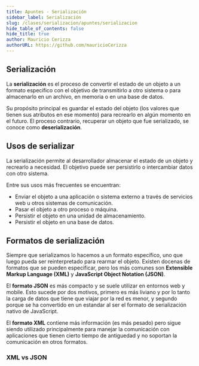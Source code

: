 ```yaml
---
title: Apuntes - Serialización
sidebar_label: Serialización
slug: /clases/serializacion/apuntes/serializacion
hide_table_of_contents: false
hide_title: true
author: Mauricio Cerizza
authorURL: https://github.com/mauricioCerizza
---
```

## Serialización
La **serialización** es el proceso de convertir el estado de un objeto a un formato específico con el objetivo de transmitirlo a otro sistema o para almacenarlo en un archivo, en memoria o en una base de datos.

Su propósito principal es guardar el estado del objeto (los valores que tienen sus atributos en ese momento) para recrearlo en algún momento en el futuro. El proceso contrario, recuperar un objeto que fue serializado, se conoce como **deserialización**. 

## Usos de serializar
La serialización permite al desarrollador almacenar el estado de un objeto y recrearlo a necesidad. El objetivo puede ser persistirlo o intercambiar datos con otro sistema. 

Entre sus usos más frecuentes se encuentran:
* Enviar el objeto a una aplicación o sistema externo a través de servicios web u otros sistemas de comunicación.
* Pasar el objeto a otro proceso o máquina.
* Persistir el objeto en una unidad de almacenamiento.
* Persistir el objeto en una base de datos.

## Formatos de serialización
Siempre que serializamos lo hacemos a un formato específico, uno que luego pueda ser reinterpretado para rearmar el objeto. Existen docenas de formatos que se pueden especificar, pero los más comunes son **Extensible Markup Language (XML)** y **JavaScript Object Notation (JSON)**.

El **formato JSON** es más compacto y se suele utilizar en entornos web y mobile. Esto sucede por dos motivos, primero es más liviano y por lo tanto la carga de datos que tiene que viajar por la red es menor, y segundo porque se ha convertido en un estandar al ser el formato de serialización nativo de JavaScript. 

El **formato XML** contiene más información (es más pesado) pero sigue siendo utilizado principalmente para manejar la comunicación con aplicaciones que tienen cierto tiempo de antiguedad y no soportan la comunicación en otros formatos.

### XML vs JSON